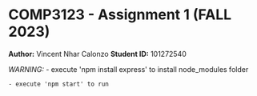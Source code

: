 # COMP3123 - Assignment 1 (FALL 2023)

**Author:** Vincent Nhar Calonzo
**Student ID:** 101272540



*WARNING:* 
	- execute 'npm install express' to install node_modules folder

	- execute 'npm start' to run

